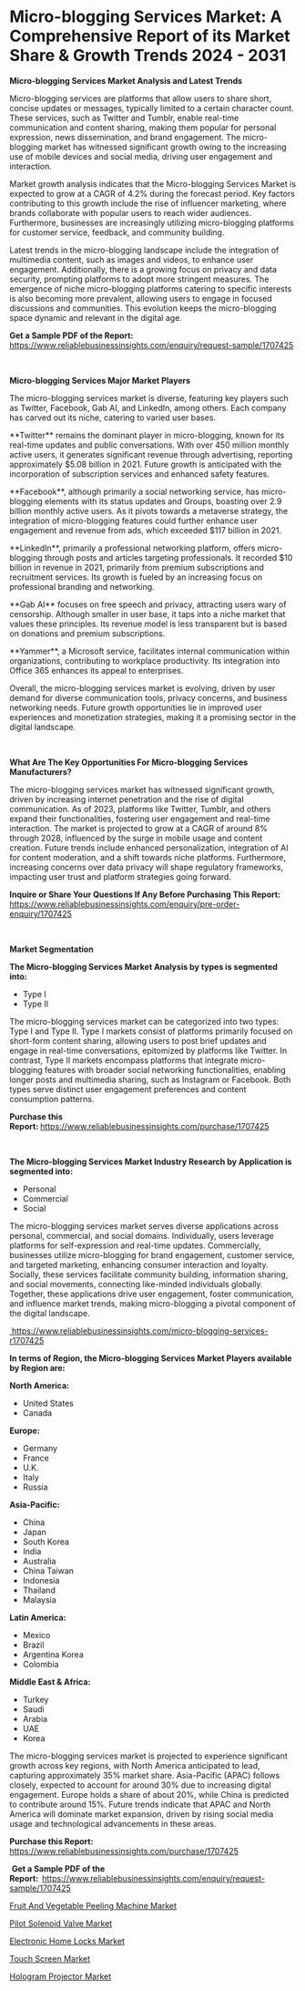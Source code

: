 <p><h1>Micro-blogging Services Market: A Comprehensive Report of its Market Share & Growth Trends 2024 - 2031</h1></p><p><strong>Micro-blogging Services Market Analysis and Latest Trends</strong></p>
<p><p>Micro-blogging services are platforms that allow users to share short, concise updates or messages, typically limited to a certain character count. These services, such as Twitter and Tumblr, enable real-time communication and content sharing, making them popular for personal expression, news dissemination, and brand engagement. The micro-blogging market has witnessed significant growth owing to the increasing use of mobile devices and social media, driving user engagement and interaction.</p><p>Market growth analysis indicates that the Micro-blogging Services Market is expected to grow at a CAGR of 4.2% during the forecast period. Key factors contributing to this growth include the rise of influencer marketing, where brands collaborate with popular users to reach wider audiences. Furthermore, businesses are increasingly utilizing micro-blogging platforms for customer service, feedback, and community building.</p><p>Latest trends in the micro-blogging landscape include the integration of multimedia content, such as images and videos, to enhance user engagement. Additionally, there is a growing focus on privacy and data security, prompting platforms to adopt more stringent measures. The emergence of niche micro-blogging platforms catering to specific interests is also becoming more prevalent, allowing users to engage in focused discussions and communities. This evolution keeps the micro-blogging space dynamic and relevant in the digital age.</p></p>
<p><strong>Get a Sample PDF of the Report:&nbsp;</strong> <a href="https://www.reliablebusinessinsights.com/enquiry/request-sample/1707425?utm_campaign=1539&utm_medium=2&utm_source=Github&utm_content=ia&utm_term=18102024&utm_id=micro-blogging-services">https://www.reliablebusinessinsights.com/enquiry/request-sample/1707425</a></p>
<p>&nbsp;</p>
<p><strong>Micro-blogging Services Major Market Players</strong></p>
<p><p>The micro-blogging services market is diverse, featuring key players such as Twitter, Facebook, Gab AI, and LinkedIn, among others. Each company has carved out its niche, catering to varied user bases.</p><p>**Twitter** remains the dominant player in micro-blogging, known for its real-time updates and public conversations. With over 450 million monthly active users, it generates significant revenue through advertising, reporting approximately $5.08 billion in 2021. Future growth is anticipated with the incorporation of subscription services and enhanced safety features.</p><p>**Facebook**, although primarily a social networking service, has micro-blogging elements with its status updates and Groups, boasting over 2.9 billion monthly active users. As it pivots towards a metaverse strategy, the integration of micro-blogging features could further enhance user engagement and revenue from ads, which exceeded $117 billion in 2021.</p><p>**LinkedIn**, primarily a professional networking platform, offers micro-blogging through posts and articles targeting professionals. It recorded $10 billion in revenue in 2021, primarily from premium subscriptions and recruitment services. Its growth is fueled by an increasing focus on professional branding and networking.</p><p>**Gab AI** focuses on free speech and privacy, attracting users wary of censorship. Although smaller in user base, it taps into a niche market that values these principles. Its revenue model is less transparent but is based on donations and premium subscriptions.</p><p>**Yammer**, a Microsoft service, facilitates internal communication within organizations, contributing to workplace productivity. Its integration into Office 365 enhances its appeal to enterprises.</p><p>Overall, the micro-blogging services market is evolving, driven by user demand for diverse communication tools, privacy concerns, and business networking needs. Future growth opportunities lie in improved user experiences and monetization strategies, making it a promising sector in the digital landscape.</p></p>
<p>&nbsp;</p>
<p><strong>What Are The Key Opportunities For Micro-blogging Services Manufacturers?</strong></p>
<p><p>The micro-blogging services market has witnessed significant growth, driven by increasing internet penetration and the rise of digital communication. As of 2023, platforms like Twitter, Tumblr, and others expand their functionalities, fostering user engagement and real-time interaction. The market is projected to grow at a CAGR of around 8% through 2028, influenced by the surge in mobile usage and content creation. Future trends include enhanced personalization, integration of AI for content moderation, and a shift towards niche platforms. Furthermore, increasing concerns over data privacy will shape regulatory frameworks, impacting user trust and platform strategies going forward.</p></p>
<p><strong>Inquire or Share Your Questions If Any Before Purchasing This Report:</strong> <a href="https://www.reliablebusinessinsights.com/enquiry/pre-order-enquiry/1707425?utm_campaign=1539&utm_medium=2&utm_source=Github&utm_content=ia&utm_term=18102024&utm_id=micro-blogging-services">https://www.reliablebusinessinsights.com/enquiry/pre-order-enquiry/1707425</a></p>
<p>&nbsp;</p>
<p><strong>Market Segmentation</strong></p>
<p><strong>The Micro-blogging Services Market Analysis by types is segmented into:</strong></p>
<p><ul><li>Type I</li><li>Type II</li></ul></p>
<p><p>The micro-blogging services market can be categorized into two types: Type I and Type II. Type I markets consist of platforms primarily focused on short-form content sharing, allowing users to post brief updates and engage in real-time conversations, epitomized by platforms like Twitter. In contrast, Type II markets encompass platforms that integrate micro-blogging features with broader social networking functionalities, enabling longer posts and multimedia sharing, such as Instagram or Facebook. Both types serve distinct user engagement preferences and content consumption patterns.</p></p>
<p><strong>Purchase this Report:&nbsp;</strong><a href="https://www.reliablebusinessinsights.com/purchase/1707425?utm_campaign=1539&utm_medium=2&utm_source=Github&utm_content=ia&utm_term=18102024&utm_id=micro-blogging-services">https://www.reliablebusinessinsights.com/purchase/1707425</a></p>
<p>&nbsp;</p>
<p><strong>The Micro-blogging Services Market Industry Research by Application is segmented into:</strong></p>
<p><ul><li>Personal</li><li>Commercial</li><li>Social</li></ul></p>
<p><p>The micro-blogging services market serves diverse applications across personal, commercial, and social domains. Individually, users leverage platforms for self-expression and real-time updates. Commercially, businesses utilize micro-blogging for brand engagement, customer service, and targeted marketing, enhancing consumer interaction and loyalty. Socially, these services facilitate community building, information sharing, and social movements, connecting like-minded individuals globally. Together, these applications drive user engagement, foster communication, and influence market trends, making micro-blogging a pivotal component of the digital landscape.</p></p>
<p><a href="https://www.reliablebusinessinsights.com/micro-blogging-services-r1707425?utm_campaign=1539&utm_medium=2&utm_source=Github&utm_content=ia&utm_term=18102024&utm_id=micro-blogging-services">&nbsp;https://www.reliablebusinessinsights.com/micro-blogging-services-r1707425</a></p>
<p><strong>In terms of Region, the Micro-blogging Services Market Players available by Region are:</strong></p>
<p>
    <p> <strong> North America: </strong>
        <ul>
            <li>United States</li>
            <li>Canada</li>
        </ul>
        </p> 
    <p> <strong> Europe: </strong>
        <ul>
            <li>Germany</li>
            <li>France</li>
            <li>U.K.</li>
            <li>Italy</li>
            <li>Russia</li>
        </ul>
        </p> 
    <p> <strong> Asia-Pacific: </strong>
        <ul>
            <li>China</li>
            <li>Japan</li>
            <li>South Korea</li>
            <li>India</li>
            <li>Australia</li>
            <li>China Taiwan</li>
            <li>Indonesia</li>
            <li>Thailand</li>
            <li>Malaysia</li>
        </ul>
        </p> 
    <p> <strong> Latin America: </strong>
        <ul>
            <li>Mexico</li>
            <li>Brazil</li>
            <li>Argentina Korea</li>
            <li>Colombia</li>
        </ul>
        </p> 
    <p> <strong> Middle East & Africa: </strong>
        <ul>
            <li>Turkey</li>
            <li>Saudi</li>
            <li>Arabia</li>
            <li>UAE</li>
            <li>Korea</li>
        </ul>
    </p>
    </p>
<p><p>The micro-blogging services market is projected to experience significant growth across key regions, with North America anticipated to lead, capturing approximately 35% market share. Asia-Pacific (APAC) follows closely, expected to account for around 30% due to increasing digital engagement. Europe holds a share of about 20%, while China is predicted to contribute around 15%. Future trends indicate that APAC and North America will dominate market expansion, driven by rising social media usage and technological advancements in these areas.</p></p>
<p><strong>Purchase this Report: </strong><a href="https://www.reliablebusinessinsights.com/purchase/1707425?utm_campaign=1539&utm_medium=2&utm_source=Github&utm_content=ia&utm_term=18102024&utm_id=micro-blogging-services">https://www.reliablebusinessinsights.com/purchase/1707425</a></p>
<p>&nbsp;<strong>Get a Sample PDF of the Report:&nbsp;&nbsp;</strong><a href="https://www.reliablebusinessinsights.com/enquiry/request-sample/1707425?utm_campaign=1539&utm_medium=2&utm_source=Github&utm_content=ia&utm_term=18102024&utm_id=micro-blogging-services">https://www.reliablebusinessinsights.com/enquiry/request-sample/1707425</a></p>
<p><strong></strong></p>
<p><p><a href="https://www.linkedin.com/pulse/global-fruit-vegetable-peeling-machine-market-product-types-wskje?utm_campaign=1539&utm_medium=2&utm_source=Github&utm_content=ia&utm_term=18102024&utm_id=micro-blogging-services">Fruit And Vegetable Peeling Machine Market</a></p><p><a href="https://www.linkedin.com/pulse/pilot-solenoid-valve-market-revolution-size-share-emerging-6n3ye?utm_campaign=1539&utm_medium=2&utm_source=Github&utm_content=ia&utm_term=18102024&utm_id=micro-blogging-services">Pilot Solenoid Valve Market</a></p><p><a href="https://www.linkedin.com/pulse/electronic-home-locks-market-global-regional-analysis-focus-xztze?utm_campaign=1539&utm_medium=2&utm_source=Github&utm_content=ia&utm_term=18102024&utm_id=micro-blogging-services">Electronic Home Locks Market</a></p><p><a href="https://www.linkedin.com/pulse/touch-screen-market-outlook-share-analysis-growth-trends-forecasts-sxuee?utm_campaign=1539&utm_medium=2&utm_source=Github&utm_content=ia&utm_term=18102024&utm_id=micro-blogging-services">Touch Screen Market</a></p><p><a href="https://www.linkedin.com/pulse/hologram-projector-market-size-share-growth-analysis-type-wbmye?utm_campaign=1539&utm_medium=2&utm_source=Github&utm_content=ia&utm_term=18102024&utm_id=micro-blogging-services">Hologram Projector Market</a></p></p>